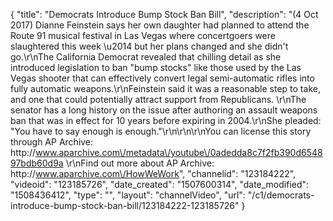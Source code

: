 {
    "title": "Democrats Introduce Bump Stock Ban Bill",
    "description": "(4 Oct 2017) Dianne Feinstein says her own daughter had planned to attend the Route 91 musical festival in Las Vegas where concertgoers were slaughtered this week \u2014 but her plans changed and she didn't go.\r\nThe California Democrat revealed that chilling detail as she introduced legislation to ban \"bump stocks\" like those used by the Las Vegas shooter that can effectively convert legal semi-automatic rifles into fully automatic weapons.\r\nFeinstein said it was a reasonable step to take, and one that could potentially attract support from Republicans. \r\nThe senator has a long history on the issue after authoring an assault weapons ban that was in effect for 10 years before expiring in 2004.\r\nShe pleaded: \"You have to say enough is enough.\"\r\n\r\n\r\nYou can license this story through AP Archive: http:\/\/www.aparchive.com\/metadata\/youtube\/0adedda8c7f2fb390d654897bdb60d9a \r\nFind out more about AP Archive: http:\/\/www.aparchive.com\/HowWeWork",
    "channelid": "123184222",
    "videoid": "123185726",
    "date_created": "1507600314",
    "date_modified": "1508436412",
    "type": "",
    "layout": "channelVideo",
    "url": "\/c1\/democrats-introduce-bump-stock-ban-bill\/123184222-123185726"
}